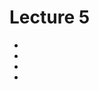 # Lecture 5
-  <a href= "#1"></a>
-  <a href= "#2"></a>
-  <a href= "#3"></a>
-  <a href= "#4"></a>


<h2 id="1"></h2>
